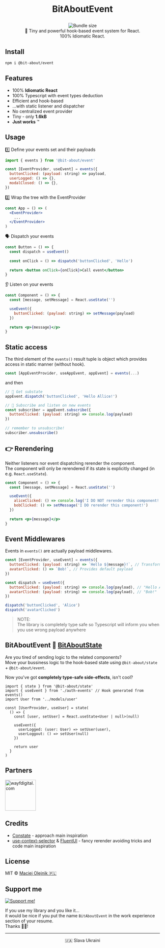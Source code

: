 # <p align="center">BitAboutEvent</p>
<p align="center">
<a href="https://www.npmjs.com/package/@bit-about/event"><img alt="" src="https://img.shields.io/npm/v/@bit-about/event.svg" /></a>
<img alt="Bundle size" src="https://img.shields.io/bundlephobia/min/@bit-about/event?label=size" />
<a href="https://codecov.io/gh/bit-about/event"><img alt="" src="https://codecov.io/gh/bit-about/event/branch/main/graph/badge.svg?token=ZBD02VKG6J" /></a>
<br />
💫 Tiny and powerful hook-based event system for React.<br />
100% Idiomatic React.<br />
</p>

## Install

```bash
npm i @bit-about/event
```

## Features

- 100% **Idiomatic React**
- 100% Typescript with event types deduction
- Efficient and hook-based
- ...with static listener and dispatcher
- No centralized event provider
- Tiny - only **1.6kB**
- **Just works** ™

## Usage

1️⃣ Define your events set and their payloads
```jsx
import { events } from '@bit-about/event'

const [EventProvider, useEvent] = events({
  buttonClicked: (payload: string) => payload,
  userLogged: () => {},
  modalClosed: () => {},
})
```

2️⃣ Wrap the tree with the EventProvider
```jsx
const App = () => (
  <EventProvider>
    ...
  </EventProvider>
)
```

🗣️ Dispatch your events

```jsx
const Button = () => {
  const dispatch = useEvent()
  
  const onClick = () => dispatch('buttonClicked', 'Hello')
  
  return <button onClick={onClick}>Call event</button>
}
```

👂 Listen on your events
```jsx
const Component = () => {
  const [message, setMessage] = React.useState('')

  useEvent({
    buttonClicked: (payload: string) => setMessage(payload)
  })
  
  return <p>{message}</p>
}
```

## Static access
The third element of the `events()` result tuple is object which provides access in static manner (without hook). 

```jsx
const [AppEventProvider, useAppEvent, appEvent] = events(...)
```

and then
```jsx
// 💪 Get substate
appEvent.dispatch('buttonClicked', 'Hello Allice!')

// 🤌 Subscribe and listen on new events
const subscriber = appEvent.subscribe({
  buttonClicked: (payload: string) => console.log(payload)
})
  
// remember to unsubscribe!
subscriber.unsubscribe()
```

## 👉 Rerendering
Neither listeners nor event dispatching rerender the component.<br />
The component will only be rerendered if its state is explicitly changed (in e.g. `React.useState`).

```jsx
const Component = () => {
  const [message, setMessage] = React.useState('')

  useEvent({
    aliceClicked: () => console.log('I DO NOT rerender this component!'),
    bobClicked: () => setMessage('I DO rerender this component!')
  })
  
  return <p>{message}</p>
}
```

## Event Middlewares
Events in `events()` are actually payload middlewares.

```jsx
const [EventProvider, useEvent] = events({
  buttonClicked: (payload: string) => `Hello ${message}!`, // Transforms string payload to another
  avatarClicked: () => `Bob!`, // Provides default payload
})

const dispatch = useEvent({
  buttonClicked: (payload: string) => console.log(payload), // "Hello Alice!",
  avatarClicked: (payload: string) => console.log(payload), // "Bob!"
})

dispatch('buttonClicked', 'Alice')
dispatch('avatarClicked')
```

> NOTE: <br />
> The library is completely type safe so Typescript will inform you when you use wrong payload anywhere

## BitAboutEvent 💛 [BitAboutState](https://github.com/bit-about/state)
Are you tired of sending logic to the related components?<br />
Move your bussiness logic to the hook-based state using `@bit-about/state` + `@bit-about/event`.<br />

Now you've got **completely type-safe side-effects**, isn't cool?

```tsx
import { state } from '@bit-about/state'
import { useEvent } from './auth-events' // Hook generated from events()
import User from '../models/user'

const [UserProvider, useUser] = state(
  () => {
    const [user, setUser] = React.useState<User | null>(null)
    
    useEvent({
      userLogged: (user: User) => setUser(user),
      userLoggout: () => setUser(null)
    })
    
    return user
  }
)
```

## Partners  
<a href="https://www.wayfdigital.com/"><img alt="wayfdigital.com" width="100" height="100" src="https://user-images.githubusercontent.com/1496580/161037415-0503f763-a60b-4d40-af9f-95d1304fa486.png"/></a>

## Credits
- [Constate](https://github.com/diegohaz/constate) - approach main inspiration
- [use-context-selector](https://github.com/dai-shi/use-context-selector) & [FluentUI](https://github.com/microsoft/fluentui) - fancy rerender avoiding tricks and code main inspiration

## License
MIT © [Maciej Olejnik 🇵🇱](https://github.com/Gareneye)

## Support me

<a href="https://github.com/sponsors/Gareneye"><img alt="Support me!" src="https://img.shields.io/badge/github.com-Support%20me!-green"/></a>

If you use my library and you like it...<br />
it would be nice if you put the name `BitAboutEvent` in the work experience section of your resume.<br />
Thanks 🙇🏻! 

---
<p align="center">🇺🇦 Slava Ukraini</p>
